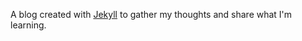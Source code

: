A blog created with [Jekyll](http://jekyllrb.com/) to gather my thoughts and share what I'm learning.